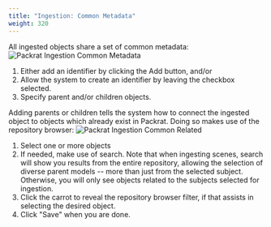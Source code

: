 ```yaml
---
title: "Ingestion: Common Metadata"
weight: 320
---
```


All ingested objects share a set of common metadata:
![Packrat Ingestion Common Metadata](/dpo-packrat/images/packrat-ingestion-md-common.png "Packrat Ingestion Common Metadata")
1. Either add an identifier by clicking the Add button, and/or
2. Allow the system to create an identifier by leaving the checkbox selected.
3. Specify parent and/or children objects.

Adding parents or children tells the system how to connect the ingested object to objects which already exist in Packrat. Doing so makes use of the repository browser: 
![Packrat Ingestion Common Related](/dpo-packrat/images/packrat-ingestion-md-common-2.png "Packrat Ingestion Common Related")
1. Select one or more objects
2. If needed, make use of search. Note that when ingesting scenes, search will show you results from the entire repository, allowing the selection of diverse parent models -- more than just from the selected subject. Otherwise, you will only see objects related to the subjects selected for ingestion.
3. Click the carrot to reveal the repository browser filter, if that assists in selecting the desired object.
4. Click "Save" when you are done.